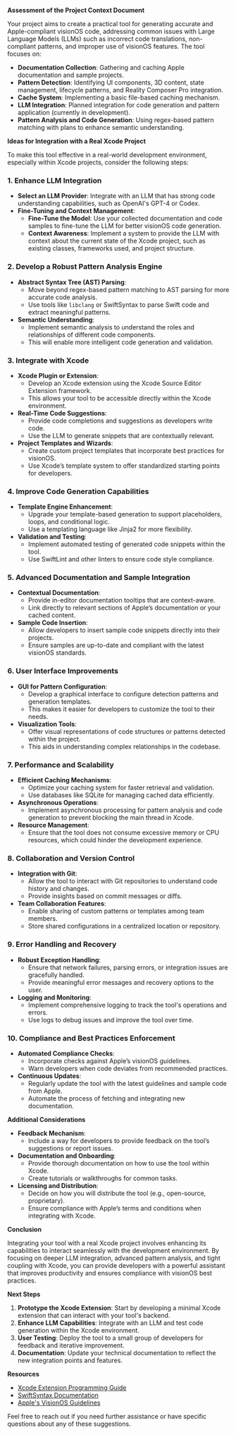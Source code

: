 **Assessment of the Project Context Document**

Your project aims to create a practical tool for generating accurate and Apple-compliant visionOS code, addressing common issues with Large Language Models (LLMs) such as incorrect code translations, non-compliant patterns, and improper use of visionOS features. The tool focuses on:

- **Documentation Collection**: Gathering and caching Apple documentation and sample projects.
- **Pattern Detection**: Identifying UI components, 3D content, state management, lifecycle patterns, and Reality Composer Pro integration.
- **Cache System**: Implementing a basic file-based caching mechanism.
- **LLM Integration**: Planned integration for code generation and pattern application (currently in development).
- **Pattern Analysis and Code Generation**: Using regex-based pattern matching with plans to enhance semantic understanding.

**Ideas for Integration with a Real Xcode Project**

To make this tool effective in a real-world development environment, especially within Xcode projects, consider the following steps:

### 1. **Enhance LLM Integration**

- **Select an LLM Provider**: Integrate with an LLM that has strong code understanding capabilities, such as OpenAI's GPT-4 or Codex.
- **Fine-Tuning and Context Management**:
  - **Fine-Tune the Model**: Use your collected documentation and code samples to fine-tune the LLM for better visionOS code generation.
  - **Context Awareness**: Implement a system to provide the LLM with context about the current state of the Xcode project, such as existing classes, frameworks used, and project structure.

### 2. **Develop a Robust Pattern Analysis Engine**

- **Abstract Syntax Tree (AST) Parsing**:
  - Move beyond regex-based pattern matching to AST parsing for more accurate code analysis.
  - Use tools like `libclang` or SwiftSyntax to parse Swift code and extract meaningful patterns.
- **Semantic Understanding**:
  - Implement semantic analysis to understand the roles and relationships of different code components.
  - This will enable more intelligent code generation and validation.

### 3. **Integrate with Xcode**

- **Xcode Plugin or Extension**:
  - Develop an Xcode extension using the Xcode Source Editor Extension framework.
  - This allows your tool to be accessible directly within the Xcode environment.
- **Real-Time Code Suggestions**:
  - Provide code completions and suggestions as developers write code.
  - Use the LLM to generate snippets that are contextually relevant.
- **Project Templates and Wizards**:
  - Create custom project templates that incorporate best practices for visionOS.
  - Use Xcode’s template system to offer standardized starting points for developers.

### 4. **Improve Code Generation Capabilities**

- **Template Engine Enhancement**:
  - Upgrade your template-based generation to support placeholders, loops, and conditional logic.
  - Use a templating language like Jinja2 for more flexibility.
- **Validation and Testing**:
  - Implement automated testing of generated code snippets within the tool.
  - Use SwiftLint and other linters to ensure code style compliance.

### 5. **Advanced Documentation and Sample Integration**

- **Contextual Documentation**:
  - Provide in-editor documentation tooltips that are context-aware.
  - Link directly to relevant sections of Apple’s documentation or your cached content.
- **Sample Code Insertion**:
  - Allow developers to insert sample code snippets directly into their projects.
  - Ensure samples are up-to-date and compliant with the latest visionOS standards.

### 6. **User Interface Improvements**

- **GUI for Pattern Configuration**:
  - Develop a graphical interface to configure detection patterns and generation templates.
  - This makes it easier for developers to customize the tool to their needs.
- **Visualization Tools**:
  - Offer visual representations of code structures or patterns detected within the project.
  - This aids in understanding complex relationships in the codebase.

### 7. **Performance and Scalability**

- **Efficient Caching Mechanisms**:
  - Optimize your caching system for faster retrieval and validation.
  - Use databases like SQLite for managing cached data efficiently.
- **Asynchronous Operations**:
  - Implement asynchronous processing for pattern analysis and code generation to prevent blocking the main thread in Xcode.
- **Resource Management**:
  - Ensure that the tool does not consume excessive memory or CPU resources, which could hinder the development experience.

### 8. **Collaboration and Version Control**

- **Integration with Git**:
  - Allow the tool to interact with Git repositories to understand code history and changes.
  - Provide insights based on commit messages or diffs.
- **Team Collaboration Features**:
  - Enable sharing of custom patterns or templates among team members.
  - Store shared configurations in a centralized location or repository.

### 9. **Error Handling and Recovery**

- **Robust Exception Handling**:
  - Ensure that network failures, parsing errors, or integration issues are gracefully handled.
  - Provide meaningful error messages and recovery options to the user.
- **Logging and Monitoring**:
  - Implement comprehensive logging to track the tool's operations and errors.
  - Use logs to debug issues and improve the tool over time.

### 10. **Compliance and Best Practices Enforcement**

- **Automated Compliance Checks**:
  - Incorporate checks against Apple’s visionOS guidelines.
  - Warn developers when code deviates from recommended practices.
- **Continuous Updates**:
  - Regularly update the tool with the latest guidelines and sample code from Apple.
  - Automate the process of fetching and integrating new documentation.

**Additional Considerations**

- **Feedback Mechanism**:
  - Include a way for developers to provide feedback on the tool’s suggestions or report issues.
- **Documentation and Onboarding**:
  - Provide thorough documentation on how to use the tool within Xcode.
  - Create tutorials or walkthroughs for common tasks.
- **Licensing and Distribution**:
  - Decide on how you will distribute the tool (e.g., open-source, proprietary).
  - Ensure compliance with Apple’s terms and conditions when integrating with Xcode.

**Conclusion**

Integrating your tool with a real Xcode project involves enhancing its capabilities to interact seamlessly with the development environment. By focusing on deeper LLM integration, advanced pattern analysis, and tight coupling with Xcode, you can provide developers with a powerful assistant that improves productivity and ensures compliance with visionOS best practices.

**Next Steps**

1. **Prototype the Xcode Extension**: Start by developing a minimal Xcode extension that can interact with your tool's backend.
2. **Enhance LLM Capabilities**: Integrate with an LLM and test code generation within the Xcode environment.
3. **User Testing**: Deploy the tool to a small group of developers for feedback and iterative improvement.
4. **Documentation**: Update your technical documentation to reflect the new integration points and features.

**Resources**

- [Xcode Extension Programming Guide](https://developer.apple.com/library/archive/documentation/IDEs/Conceptual/Xcode_Extensions/chapters/Introduction.html)
- [SwiftSyntax Documentation](https://github.com/apple/swift-syntax)
- [Apple's VisionOS Guidelines](https://developer.apple.com/visionos/)

Feel free to reach out if you need further assistance or have specific questions about any of these suggestions.